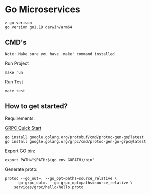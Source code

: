 # Go Microservices

```
> go verison
go version go1.19 darwin/arm64
```

## CMD's
`Note: Make sure you have 'make' command installed`

Run Project
```
make run
```

Run Test
```
make test
```

## How to get started?

Requirements:

[GRPC Quick Start](https://grpc.io/docs/languages/go/quickstart/)

```
go install google.golang.org/protobuf/cmd/protoc-gen-go@latest
go install google.golang.org/grpc/cmd/protoc-gen-go-grpc@latest

```

Export GO bin:
```
export PATH="$PATH:$(go env GOPATH)/bin"
```

Generate proto:
```
protoc --go_out=. --go_opt=paths=source_relative \
    --go-grpc_out=. --go-grpc_opt=paths=source_relative \
    services/grpc/hello/hello.proto
```